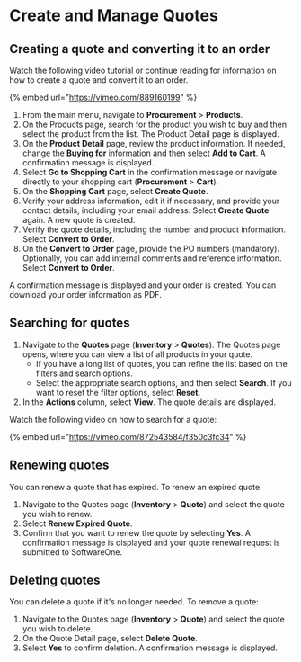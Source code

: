 # Create and Manage Quotes

## Creating a quote and converting it to an order

Watch the following video tutorial or continue reading for information on how to create a quote and convert it to an order.

{% embed url="https://vimeo.com/889160199" %}

1. From the main menu, navigate to **Procurement** > **Products**.
2. On the Products page, search for the product you wish to buy and then select the product from the list. The Product Detail page is displayed.
3. On the **Product Detail** page, review the product information. If needed, change the **Buying for** information and then select **Add to Cart**. A confirmation message is displayed.
4. Select **Go to Shopping Cart** in the confirmation message or navigate directly to your shopping cart (**Procurement** > **Cart**).
5. On the **Shopping Cart** page, select **Create Quote**.
6. Verify your address information, edit it if necessary, and provide your contact details, including your email address. Select **Create Quote** again. A new quote is created.&#x20;
7. Verify the quote details, including the number and product information. Select **Convert to Order**.
8. On the **Convert to Order** page, provide the PO numbers (mandatory). Optionally, you can add internal comments and reference information. Select **Convert to Order**.

A confirmation message is displayed and your order is created. You can download your order information as PDF.

## Searching for quotes

1. Navigate to the **Quotes** page (**Inventory** > **Quotes**).  The Quotes page opens, where you can view a list of all products in your quote.
   * If you have a long list of quotes, you can refine the list based on the filters and search options.
   * Select the appropriate search options, and then select **Search**. If you want to reset the filter options, select **Reset**.&#x20;
2. In the  **Actions** column, select **View**. The quote details are displayed.&#x20;

Watch the following video on how to search for a quote:

{% embed url="https://vimeo.com/872543584/f350c3fc34" %}

## Renewing quotes

You can renew a quote that has expired. To renew an expired quote:

1. Navigate to the Quotes page (**Inventory** > **Quote**) and select the quote you wish to renew.
2. Select **Renew Expired Quote**.&#x20;
3. Confirm that you want to renew the quote by selecting **Yes**.  A confirmation message is displayed and your quote renewal request is submitted to SoftwareOne.

## Deleting quotes <a href="#deletequote" id="deletequote"></a>

You can delete a quote if it's no longer needed. To remove a quote:

1. Navigate to the Quotes page (**Inventory** > **Quote**) and select the quote you wish to delete.
2. On the Quote Detail page, select **Delete Quote**.
3. Select **Yes** to confirm deletion. A confirmation message is displayed.
